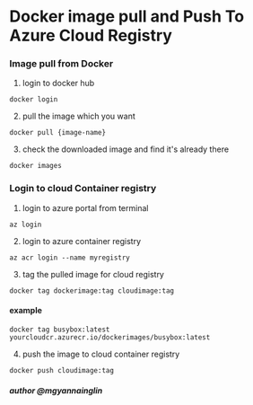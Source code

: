 # Docker image pull and Push To Azure Cloud Registry

### Image pull from Docker
1. login to docker hub
```
docker login
```
2. pull the image which you want
```
docker pull {image-name}
```
3. check the downloaded image and find it's already there
```
docker images
```
### Login to cloud Container registry
1. login to azure portal from terminal
```
az login
```
2. login to azure container registry
```
az acr login --name myregistry
```
3. tag the pulled image for cloud registry
```
docker tag dockerimage:tag cloudimage:tag
```
#### example
```
docker tag busybox:latest yourcloudcr.azurecr.io/dockerimages/busybox:latest
```
4. push the image to cloud container registry
```
docker push cloudimage:tag
```

##### author @mgyannainglin



